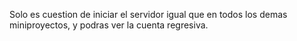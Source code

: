 Solo es cuestion de iniciar el servidor igual que en todos los demas miniproyectos, y podras ver la cuenta regresiva.